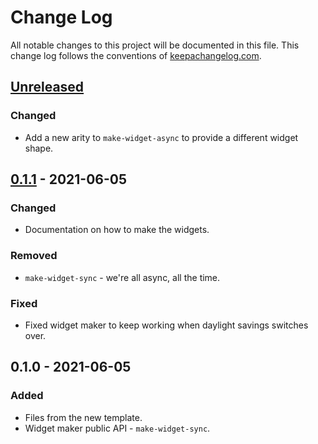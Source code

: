 # Change Log
All notable changes to this project will be documented in this file. This change log follows the conventions of [keepachangelog.com](http://keepachangelog.com/).

## [Unreleased]
### Changed
- Add a new arity to `make-widget-async` to provide a different widget shape.

## [0.1.1] - 2021-06-05
### Changed
- Documentation on how to make the widgets.

### Removed
- `make-widget-sync` - we're all async, all the time.

### Fixed
- Fixed widget maker to keep working when daylight savings switches over.

## 0.1.0 - 2021-06-05
### Added
- Files from the new template.
- Widget maker public API - `make-widget-sync`.

[Unreleased]: https://sourcehost.site/your-name/gdx_game/compare/0.1.1...HEAD
[0.1.1]: https://sourcehost.site/your-name/gdx_game/compare/0.1.0...0.1.1
